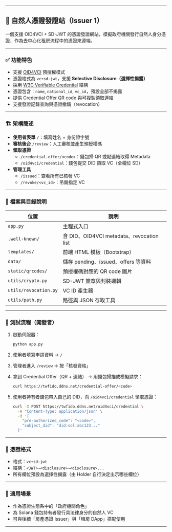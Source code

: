 
---

## 📘 自然人憑證發證站（Issuer 1）  
一個支援 OID4VCI + SD-JWT 的憑證發證網站，模擬政府機關發行自然人身分憑證，作為去中心化租房流程中的憑證來源端。

---

### ✅ 功能特色

- 支援 [OID4VCI](https://openid.net/specs/openid-4-verifiable-credential-issuance-1_0.html) 預授權模式
- 憑證格式為 `vc+sd-jwt`，支援 **Selective Disclosure（選擇性揭露）**
- 採用 [W3C Verifiable Credential](https://www.w3.org/TR/vc-data-model/) 結構
- 憑證包含：`name`, `national_id`, `vc_id`，預設全部不揭露
- 提供 Credential Offer QR code 與可複製領取連結
- 支援發證記錄查詢與憑證撤銷（revocation）

---

### 🏗 架構簡述

- **使用者表單** `/`：填寫姓名 + 身份證字號
- **審核後台** `/review`：人工審核並產生預授權碼
- **領取憑證**
  - `/credential-offer/<code>`：錢包掃 QR 或點連結取得 Metadata
  - `/oid4vci/credential`：錢包提交 DID 領取 VC（全欄位 SD）
- **管理工具**
  - `/issued`：查看所有已核發 VC
  - `/revoke/<vc_id>`：吊銷指定 VC

---

### 📁 檔案與目錄說明

| 位置 | 說明 |
|------|------|
| `app.py` | 主程式入口 |
| `.well-known/` | 含 DID、OID4VCI metadata、revocation list |
| `templates/` | 前端 HTML 模板（Bootstrap） |
| `data/` | 儲存 pending、issued、offers 等資料 |
| `static/qrcodes/` | 預授權碼對應的 QR code 圖片 |
| `utils/crypto.py` | SD-JWT 簽章與封裝邏輯 |
| `utils/revocation.py` | VC ID 產生器 |
| `utils/path.py` | 路徑與 JSON 存取工具 |

---

### 🧪 測試流程（開發者）

1. 啟動伺服器：  
   ```bash
   python app.py
   ```

2. 使用者填寫申請資料 → `/`

3. 管理者進入 `/review` → 按「核發資格」

4. 拿到 Credential Offer（QR + 連結） → 用錢包掃描或模擬請求：

   ```bash
   curl https://twfido.ddns.net/credential-offer/<code>
   ```

5. 使用者持有者錢包帶入自己的 DID，向 `/oid4vci/credential` 領取憑證：

   ```bash
   curl -X POST https://twfido.ddns.net/oid4vci/credential \
     -H "Content-Type: application/json" \
     -d '{
       "pre-authorized_code": "<code>",
       "subject_did": "did:sol:abc123..."
     }'
   ```

---

### 🔐 憑證格式

- 格式：`vc+sd-jwt`
- 結構：`<JWT>~<disclosure>~<disclosure>...`
- 所有欄位預設為選擇性揭露（由 Holder 自行決定出示哪些欄位）

---

### 🧩 適用場景

- 作為憑證生態系中的「政府機關角色」
- 為 Solana 錢包持有者發行具法律身分的自然人 VC
- 可與後續「房產憑證 Issuer」與「租房 DApp」搭配使用

---

